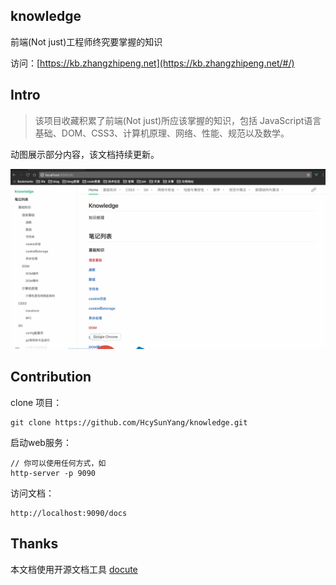 ## knowledge

前端(Not just)工程师终究要掌握的知识

访问：[https://kb.zhangzhipeng.net](https://kb.zhangzhipeng.net/#/)

## Intro
> 该项目收藏积累了前端(Not just)所应该掌握的知识，包括 JavaScript语言基础、DOM、CSS3、计算机原理、网络、性能、规范以及数学。

动图展示部分内容，该文档持续更新。

![](./docs/asset/intro.gif)

## Contribution

clone 项目：

```
git clone https://github.com/HcySunYang/knowledge.git
```

启动web服务：

```
// 你可以使用任何方式，如
http-server -p 9090
```

访问文档：

```
http://localhost:9090/docs
```

## Thanks

本文档使用开源文档工具 [docute](https://github.com/egoist/docute)